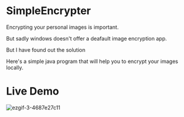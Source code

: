 
# SimpleEncrypter


Encrypting your personal images is important.

But sadly windows doesn't offer a deafault image encryption app.

But I have found out the solution

Here's a simple java program that will help you to encrypt 
your images locally.

# Live Demo

![ezgif-3-4687e27c11](https://user-images.githubusercontent.com/61500922/169681039-283dc64e-e5a1-41b1-9dc0-d466cfefcb26.gif)
